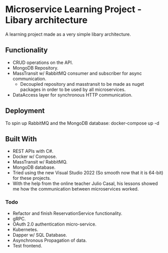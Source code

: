 # Microservice Learning Project - Libary architecture

A learning project made as a very simple libary architecture. 
 
## Functionality
- CRUD operations on the API.
- MongoDB Repository.
- MassTransit w/ RabbitMQ consumer and subscriber for async communication.
  - Decoupled repository and masstransit to be made as nuget packages in order to be used by all microservices.
- DataAccess layer for synchronous HTTP communication.

## Deployment

To spin up RabbitMQ and the MongoDB database: docker-compose up -d

## Built With

- REST APIs with C#.
- Docker w/ Compose.
- MassTransit w/ RabbitMQ.
- MongoDB database.
- Tried using the new Visual Studio 2022 (So smooth now that it is 64-bit) for these projects.
- With the help from the online teacher Julio Casal, his lessons showed me how the communication between microservices worked.

### Todo
- Refactor and finish ReservationService functionality.
- gRPC.
- OAuth 2.0 authentication micro-service.
- Kubernetes.
- Dapper w/ SQL Database.
- Asynchronous Propagation of data.
- Test frontend.
